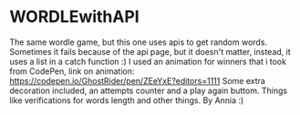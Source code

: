 # WORDLEwithAPI
The same wordle game, but this one uses apis to get random words. Sometimes it fails because of the api page, but it doesn't matter, instead, it uses a list in a
catch function :)
I used an animation for winners that i took from CodePen, link on animation: https://codepen.io/GhostRider/pen/ZEeYxE?editors=1111
Some extra decoration included, an attempts counter and a play again buttom.
Things like verifications for words length and other things.
By Annia :)
